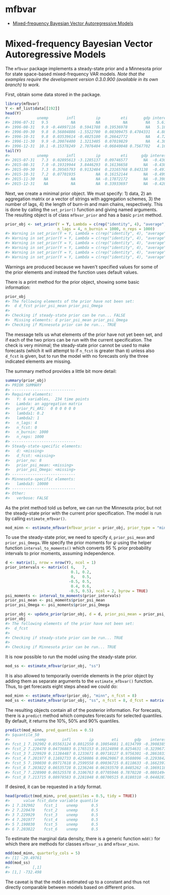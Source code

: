 mfbvar
================

-   [Mixed-frequency Bayesian Vector Autoregressive Models](#mixed-frequency-bayesian-vector-autoregressive-models)

Mixed-frequency Bayesian Vector Autoregressive Models
=====================================================

The `mfbvar` package implements a steady-state prior and a Minnesota prior for state space-based mixed-frequency VAR models. *Note that the examples require the development version 0.3.0.900 (available in its own branch) to work.* <!-- README.md is generated from README.Rmd. Please edit that file -->

First, obtain some data stored in the package.

``` r
library(mfbvar)
Y <- mf_list$data[[192]]
head(Y)
#>            unemp        infl         ip         eti       gdp interest
#> 1996-07-31   9.5          NA         NA          NA        NA   5.6130
#> 1996-08-31   9.9 -0.44997116  0.5941788  0.19536978        NA   5.1850
#> 1996-09-30   9.8  0.56804886 -1.5522700  0.08309475 0.4704331   4.8810
#> 1996-10-31   9.8  0.03539614 -0.4825100  0.26642772        NA   4.7213
#> 1996-11-30   9.9 -0.20074400  1.3213405  0.07019829        NA   4.3805
#> 1996-12-31  10.1 -0.15378249  2.7076404 -0.06840048 0.7567702   4.1644
tail(Y)
#>            unemp        infl         ip         eti      gdp interest
#> 2015-07-31   7.3  0.02895613 -3.1285137  0.09746577       NA  -0.4304
#> 2015-08-31   7.0 -0.19319944  3.8446293  0.16136658       NA  -0.4384
#> 2015-09-30   7.3  0.39565793  0.9132484  0.23165768 0.843138  -0.4975
#> 2015-10-31   7.2  0.07701935         NA  0.16152144       NA  -0.4999
#> 2015-11-30    NA          NA         NA -0.17872172       NA  -0.3981
#> 2015-12-31    NA          NA         NA  0.33933697       NA  -0.4289
```

Next, we create a minimal prior object. We must specify: 1) data, 2) an aggregation matrix or a vector of strings with aggregation schemes, 3) the number of lags, 4) the length of burn-in and main chains, respectively. This is done by calling the `set_prior()` function and giving named arguments. The resulting object is of class `mfbvar_prior` and has a basic `print` method.

``` r
prior_obj <- set_prior(Y = Y, Lambda = c(rep("identity", 4), "average", "identity"), 
                       n_lags = 4, n_burnin = 1000, n_reps = 1000)
#> Warning in set_prior(Y = Y, Lambda = c(rep("identity", 4), "average", "identity"), : prior_Pi_AR1: Using 0 as prior mean for AR(1) coefficients for all variables.
#> Warning in set_prior(Y = Y, Lambda = c(rep("identity", 4), "average", "identity"), : lambda1: Using the default 0.2 as the value for the lag decay hyperparameter.
#> Warning in set_prior(Y = Y, Lambda = c(rep("identity", 4), "average", "identity"), : lambda2: Using the default 1 as the value for the lag decay hyperparameter.
#> Warning in set_prior(Y = Y, Lambda = c(rep("identity", 4), "average", "identity"), : lambda3: Using the default 10000 as the constant's prior variance.
#> Warning in set_prior(Y = Y, Lambda = c(rep("identity", 4), "average", "identity"), : prior_nu: Using the default n_vars + 2 = 8 prior for prior_nu.
#> Warning in set_prior(Y = Y, Lambda = c(rep("identity", 4), "average", "identity"), : n_fcst: Using the default 0 for the number of forecasts to compute.
```

Warnings are produced because we haven't specified values for some of the prior elements and instead the function uses default values.

There is a print method for the prior object, showing some basic information:

``` r
prior_obj
#> The following elements of the prior have not been set: 
#>  d d_fcst prior_psi_mean prior_psi_Omega
#> 
#> Checking if steady-state prior can be run... FALSE
#>  Missing elements: d prior_psi_mean prior_psi_Omega 
#> Checking if Minnesota prior can be run... TRUE
```

The message tells us what elements of the prior have not yet been set, and if each of the two priors can be run with the current specification. The check is very minimal; the steady-state prior cannot be used to make forecasts (which it will attempt to if `n_fcst` is greater than `0`) unless also `d_fcst` is given, but to run the model with no forecasts only the three indicated elements are missing.

The summary method provides a little bit more detail:

``` r
summary(prior_obj)
#> PRIOR SUMMARY
#> ----------------------------
#> Required elements:
#>   Y: 6 variables,  234 time points
#>   Lambda: an aggregation matrix 
#>   prior_Pi_AR1:  0 0 0 0 0 0 
#>   lambda1: 0.2 
#>   lambda2: 1 
#>   n_lags: 4 
#>   n_fcst: 0 
#>   n_burnin: 1000 
#>   n_reps: 1000 
#> ----------------------------
#> Steady-state-specific elements:
#>   d: <missing> 
#>   d_fcst: <missing> 
#>   prior_nu: 8 
#>   prior_psi_mean: <missing> 
#>   prior_psi_Omega: <missing> 
#> ----------------------------
#> Minnesota-specific elements:
#>   lambda3: 10000 
#> ----------------------------
#> Other:
#>   verbose: FALSE
```

As the print method told us before, we can run the Minnesota prior, but not the steady-state prior with the current prior specification. The model is run by calling `estimate_mfbvar()`.

``` r
mod_minn <- estimate_mfbvar(mfbvar_prior = prior_obj, prior_type = "minn")
```

To use the steady-state prior, we need to specify `d`, `prior_psi_mean` and `prior_psi_Omega`. We specify the prior moments for *ψ* using the helper function `interval_to_moments()` which converts 95 % prior probability intervals to prior moments, assuming independence.

``` r
d <- matrix(1, nrow = nrow(Y), ncol = 1)
prior_intervals <- matrix(c( 6,   7,
                             0.1, 0.2,
                             0,   0.5,
                            -0.5, 0.5,
                             0.4, 0.6,
                            -0.5, 0.5), ncol = 2, byrow = TRUE)
psi_moments <- interval_to_moments(prior_intervals)
prior_psi_mean <- psi_moments$prior_psi_mean
prior_psi_Omega <- psi_moments$prior_psi_Omega

prior_obj <- update_prior(prior_obj, d = d, prior_psi_mean = prior_psi_mean, prior_psi_Omega = prior_psi_Omega)
prior_obj
#> The following elements of the prior have not been set: 
#>  d_fcst
#> 
#> Checking if steady-state prior can be run... TRUE
#> 
#> Checking if Minnesota prior can be run... TRUE
```

It is now possible to run the model using the steady-state prior.

``` r
mod_ss <- estimate_mfbvar(prior_obj, "ss")
```

It is also allowed to temporarily override elements in the prior object by adding them as separate arguments to the `estimate_mfbvar()` function. Thus, to get forecasts eight steps ahead we could do:

``` r
mod_minn <- estimate_mfbvar(prior_obj, "minn", n_fcst = 8)
mod_ss <- estimate_mfbvar(prior_obj, "ss", n_fcst = 8, d_fcst = matrix(1, nrow = 8, ncol = 1))
```

The resulting objects contain all of the posterior information. For forecasts, there is a `predict` method which computes forecasts for selected quantiles. By default, it returns the 10%, 50% and 90% quantiles.

``` r
predict(mod_minn, pred_quantiles = 0.5)
#> $quantile_50
#>           unemp       infl        ip        eti       gdp    interest
#> fcst_1 7.192902 0.05563124 0.8012550 0.10054681 1.0134799 -0.39083854
#> fcst_2 7.220470 0.04736883 0.1765153 0.10124898 0.8254631 -0.32396779
#> fcst_3 7.229929 0.11284487 0.1233671 0.09718127 0.9756301 -0.28610331
#> fcst_4 7.201977 0.11692733 0.4258086 0.09629867 0.9588096 -0.22938424
#> fcst_5 7.190030 0.09717618 0.2599558 0.09036715 0.8118633 -0.16623975
#> fcst_6 7.203822 0.06535728 0.1236246 0.06193570 0.8485262 -0.10691188
#> fcst_7 7.228900 0.06525578 0.3106763 0.07705946 0.7870220 -0.08014942
#> fcst_8 7.213715 0.08978583 0.2281048 0.08700515 0.8180310 -0.04482872
```

If desired, it can be requested in a tidy format.

``` r
head(predict(mod_minn, pred_quantiles = 0.5, tidy = TRUE))
#>      value fcst_date variable quantile
#> 1 7.192902    fcst_1    unemp      0.5
#> 2 7.220470    fcst_2    unemp      0.5
#> 3 7.229929    fcst_3    unemp      0.5
#> 4 7.201977    fcst_4    unemp      0.5
#> 5 7.190030    fcst_5    unemp      0.5
#> 6 7.203822    fcst_6    unemp      0.5
```

To estimate the marginal data density, there is a generic function `mdd()` for which there are methods for classes `mfbvar_ss` and `mfbvar_minn`.

``` r
mdd(mod_minn, quarterly_cols = 5)
#> [1] -29.49761
mdd(mod_ss)
#>          [,1]
#> [1,] -732.498
```

The caveat is that the mdd is estimated up to a constant and thus not directly comparable between models based on different prios.
